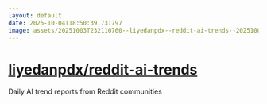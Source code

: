 ```yaml
---
layout: default
date: 2025-10-04T18:50:39.731797
image: assets/20251003T232110760--liyedanpdx--reddit-ai-trends--20251003T232403682--cropped.png
---
```


# [liyedanpdx/reddit-ai-trends](https://github.com/liyedanpdx/reddit-ai-trends)

Daily AI trend reports from Reddit communities
